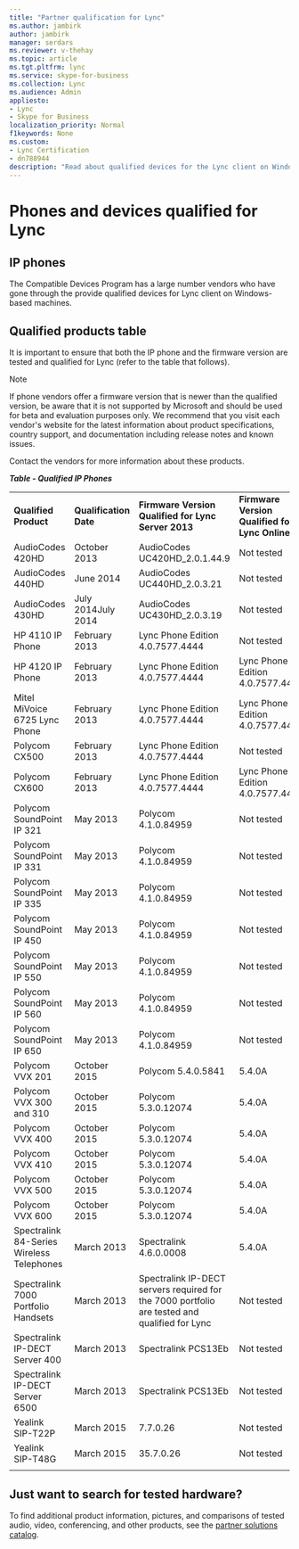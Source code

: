 ```yaml
---
title: "Partner qualification for Lync"
ms.author: jambirk
author: jambirk
manager: serdars
ms.reviewer: v-thehay
ms.topic: article
ms.tgt.pltfrm: lync
ms.service: skype-for-business
ms.collection: Lync
ms.audience: Admin
appliesto:
- Lync
- Skype for Business 
localization_priority: Normal
f1keywords: None
ms.custom:
- Lync Certification
- dn788944
description: "Read about qualified devices for the Lync client on Windows-based machines."
---
```


# Phones and devices qualified for  Lync

## IP phones
<!-- I am recommending a slight rewrite to introduce this topic: -->
The Compatible Devices Program has a large number vendors who have gone through the provide qualified devices for Lync client on Windows-based machines.

## Qualified products table

It is important to ensure that both the IP phone and the firmware version are tested and qualified for Lync (refer to the table that follows).

> [!NOTE]
> If phone vendors offer a firmware version that is newer than the qualified version, be aware that it is not supported by Microsoft and should be used for beta and evaluation purposes only. We recommend that you visit each vendor's website for the latest information about product specifications, country support, and documentation including release notes and known issues. 

Contact the vendors for more information about these products.

***Table - Qualified IP Phones***

||||||
|:-----|:-----|:-----|:-----|:-----|
|**Qualified Product**|**Qualification Date**|**Firmware Version Qualified for Lync Server 2013**|**Firmware Version Qualified for Lync Online**|**Firmware Version Qualified for Lync Server 2010**|
|AudioCodes 420HD|October 2013|AudioCodes UC420HD_2.0.1.44.9|Not tested|AudioCodes UC420HD_2.0.1.44.9|
|AudioCodes 440HD|June 2014|AudioCodes UC440HD_2.0.3.21|Not tested|AudioCodes UC440HD_2.0.3.21|
|AudioCodes 430HD|July 2014July 2014|AudioCodes UC430HD_2.0.3.19|Not tested|
|HP 4110 IP Phone|February 2013|Lync Phone Edition 4.0.7577.4444|Not tested||Lync Phone Edition 4.0.7577.4444|
|HP 4120 IP Phone|February 2013|Lync Phone Edition 4.0.7577.4444|Lync Phone Edition 4.0.7577.4444|Lync Phone Edition 4.0.7577.4444|
|Mitel MiVoice 6725 Lync Phone|February 2013|Lync Phone Edition 4.0.7577.4444|Lync Phone Edition 4.0.7577.4444|Lync Phone Edition 4.0.7577.4444|
|Polycom CX500|February 2013|Lync Phone Edition 4.0.7577.4444|Not tested|Lync Phone Edition 4.0.7577.4444|
|Polycom CX600|February 2013|Lync Phone Edition 4.0.7577.4444|Lync Phone Edition 4.0.7577.4444|Lync Phone Edition 4.0.7577.4444|
|Polycom SoundPoint IP 321|May 2013|Polycom 4.1.0.84959|Not tested|Polycom 4.1.0. 84792|
|Polycom SoundPoint IP 331|May 2013|Polycom 4.1.0.84959|Not tested|Polycom 4.1.0. 84793|
|Polycom SoundPoint IP 335|May 2013|Polycom 4.1.0.84959|Not tested|Polycom 4.1.0.84792|
|Polycom SoundPoint IP 450|May 2013|Polycom 4.1.0.84959|Not tested|Polycom 4.1.0.83139|
|Polycom SoundPoint IP 550|May 2013|Polycom 4.1.0.84959|Not tested|Polycom 4.1.0.83139|
|Polycom SoundPoint IP 560|May 2013|Polycom 4.1.0.84959|Not tested|Polycom 4.1.0.83140|
|Polycom SoundPoint IP 650|May 2013|Polycom 4.1.0.84959|Not tested|Polycom 4.1.0.83141|
|Polycom VVX 201|October 2015|Polycom 5.4.0.5841|5.4.0A||
|Polycom VVX 300 and 310|October 2015|Polycom 5.3.0.12074|5.4.0A|Polycom 4.1.4.7430|
|Polycom VVX 400|October 2015|Polycom 5.3.0.12074|5.4.0A|Polycom 4.1.4.7430|
|Polycom VVX 410|October 2015|Polycom 5.3.0.12074|5.4.0A|Polycom 4.1.4.7430|
|Polycom VVX 500|October 2015|Polycom 5.3.0.12074|5.4.0A|Polycom 4.1.2.25646|
|Polycom VVX 600|October 2015|Polycom 5.3.0.12074|5.4.0A|Polycom 4.1.2.25646|
|Spectralink 84-Series Wireless Telephones|March 2013|Spectralink 4.6.0.0008|5.4.0A|Spectralink 4.6.0.0008|
|Spectralink 7000 Portfolio Handsets|March 2013|Spectralink IP-DECT servers required for the 7000 portfolio are tested and qualified for Lync|Not tested|Spectralink IP-DECT servers required for the 7000 portfolio are tested and qualified for Lync|
|Spectralink IP-DECT Server 400|March 2013|Spectralink PCS13Eb|Not tested|Spectralink PCS13Eb|
|Spectralink IP-DECT Server 6500|March 2013|Spectralink PCS13Eb|Not tested|Spectralink PCS13Eb|
|Yealink SIP-T22P|March 2015|7.7.0.26|Not tested|7.7.0.26|
|Yealink SIP-T48G|March 2015|35.7.0.26|Not tested|35.7.0.26|
|||

## Just want to search for tested hardware?

To find additional product information, pictures, and comparisons of tested audio, video, conferencing, and other products, see the [partner solutions catalog](https://partnersolutions.skypeforbusiness.com/solutionscatalog).